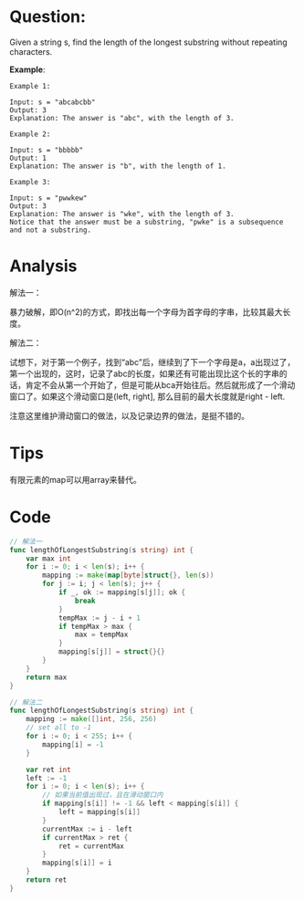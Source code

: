 # Question:

Given a string s, find the length of the longest substring without repeating characters.

**Example**:
```
Example 1:

Input: s = "abcabcbb"
Output: 3
Explanation: The answer is "abc", with the length of 3.

Example 2:

Input: s = "bbbbb"
Output: 1
Explanation: The answer is "b", with the length of 1.

Example 3:

Input: s = "pwwkew"
Output: 3
Explanation: The answer is "wke", with the length of 3.
Notice that the answer must be a substring, "pwke" is a subsequence and not a substring.
```

# Analysis

解法一：

暴力破解，即O(n^2)的方式，即找出每一个字母为首字母的字串，比较其最大长度。


解法二：

试想下，对于第一个例子，找到“abc”后，继续到了下一个字母是a，a出现过了，第一个出现的，这时，记录了abc的长度，如果还有可能出现比这个长的字串的话，肯定不会从第一个开始了，但是可能从bca开始往后。然后就形成了一个滑动窗口了。如果这个滑动窗口是(left, right], 那么目前的最大长度就是right - left.

注意这里维护滑动窗口的做法，以及记录边界的做法，是挺不错的。

# Tips

有限元素的map可以用array来替代。

# Code
```go
// 解法一
func lengthOfLongestSubstring(s string) int {
	var max int
	for i := 0; i < len(s); i++ {
		mapping := make(map[byte]struct{}, len(s))
		for j := i; j < len(s); j++ {
			if _, ok := mapping[s[j]]; ok {
				break
			}
			tempMax := j - i + 1
			if tempMax > max {
				max = tempMax
			}
			mapping[s[j]] = struct{}{}
		}
	}
	return max
}

// 解法二
func lengthOfLongestSubstring(s string) int {
	mapping := make([]int, 256, 256)
	// set all to -1
	for i := 0; i < 255; i++ {
		mapping[i] = -1
	}

	var ret int
	left := -1
	for i := 0; i < len(s); i++ {
		// 如果当前值出现过，且在滑动窗口内
		if mapping[s[i]] != -1 && left < mapping[s[i]] {
			left = mapping[s[i]]
		}
		currentMax := i - left
		if currentMax > ret {
			ret = currentMax
		}
		mapping[s[i]] = i
	}
	return ret
}
```

